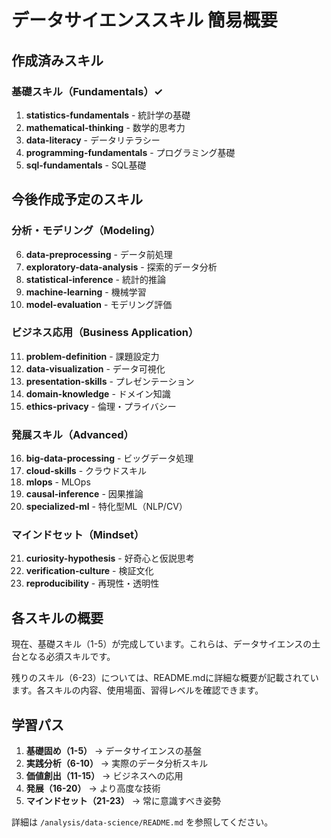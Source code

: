 # データサイエンススキル 簡易概要

## 作成済みスキル

### 基礎スキル（Fundamentals）✓
1. **statistics-fundamentals** - 統計学の基礎
2. **mathematical-thinking** - 数学的思考力
3. **data-literacy** - データリテラシー
4. **programming-fundamentals** - プログラミング基礎
5. **sql-fundamentals** - SQL基礎

## 今後作成予定のスキル

### 分析・モデリング（Modeling）
6. **data-preprocessing** - データ前処理
7. **exploratory-data-analysis** - 探索的データ分析
8. **statistical-inference** - 統計的推論
9. **machine-learning** - 機械学習
10. **model-evaluation** - モデリング評価

### ビジネス応用（Business Application）
11. **problem-definition** - 課題設定力
12. **data-visualization** - データ可視化
13. **presentation-skills** - プレゼンテーション
14. **domain-knowledge** - ドメイン知識
15. **ethics-privacy** - 倫理・プライバシー

### 発展スキル（Advanced）
16. **big-data-processing** - ビッグデータ処理
17. **cloud-skills** - クラウドスキル
18. **mlops** - MLOps
19. **causal-inference** - 因果推論
20. **specialized-ml** - 特化型ML（NLP/CV）

### マインドセット（Mindset）
21. **curiosity-hypothesis** - 好奇心と仮説思考
22. **verification-culture** - 検証文化
23. **reproducibility** - 再現性・透明性

## 各スキルの概要

現在、基礎スキル（1-5）が完成しています。これらは、データサイエンスの土台となる必須スキルです。

残りのスキル（6-23）については、README.mdに詳細な概要が記載されています。各スキルの内容、使用場面、習得レベルを確認できます。

## 学習パス

1. **基礎固め（1-5）** → データサイエンスの基盤
2. **実践分析（6-10）** → 実際のデータ分析スキル
3. **価値創出（11-15）** → ビジネスへの応用
4. **発展（16-20）** → より高度な技術
5. **マインドセット（21-23）** → 常に意識すべき姿勢

詳細は `/analysis/data-science/README.md` を参照してください。

